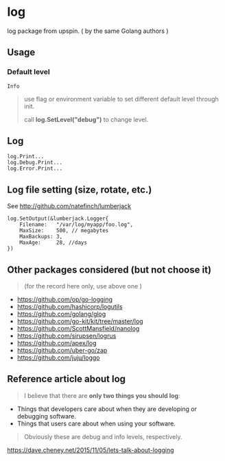 # log

log package from upspin. ( by the same Golang authors )

## Usage

### Default level

`Info`
> use flag or environment variable to set different default level through init.
> 
> call **log.SetLevel("debug")** to change level.

## Log

```
log.Print...
log.Debug.Print...
log.Error.Print...
```

## Log file setting (size, rotate, etc.)

See http://github.com/natefinch/lumberjack

```
log.SetOutput(&lumberjack.Logger{
    Filename:   "/var/log/myapp/foo.log",
    MaxSize:    500, // megabytes
    MaxBackups: 3,
    MaxAge:     28, //days
})
```


## Other packages considered (but not choose it) 
> (for the record here only, use above one )
* https://github.com/op/go-logging
* https://github.com/hashicorp/logutils
* https://github.com/golang/glog
* https://github.com/go-kit/kit/tree/master/log
* https://github.com/ScottMansfield/nanolog
* https://github.com/sirupsen/logrus
* https://github.com/apex/log
* https://github.com/uber-go/zap
* https://github.com/juju/loggo

## Reference article about log

> I believe that there are **only two things you should log**:
> 
* Things that developers care about when they are developing or debugging software.
* Things that users care about when using your software.
 
> Obviously these are debug and info levels, respectively.

https://dave.cheney.net/2015/11/05/lets-talk-about-logging